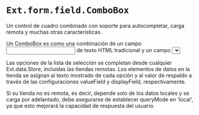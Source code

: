 # `Ext.form.field.ComboBox`

Un control de cuadro combinado con soporte para autocompletar, carga remota y muchas otras características.

Un ComboBox es como una combinación de un campo <input> de texto HTML tradicional y un campo <select>; el usuario puede escribir libremente en el campo y / o elegir valores de una lista de selección desplegable. El usuario puede ingresar cualquier valor por defecto, incluso si no aparece en la lista de selección; para evitar valores de forma libre y restringirlos a elementos de la lista, establezca forceSelection en true.

Las opciones de la lista de selección se completan desde cualquier Ext.data.Store, incluidas las tiendas remotas. Los elementos de datos en la tienda se asignan al texto mostrado de cada opción y al valor de respaldo a través de las configuraciones valueField y displayField, respectivamente.

Si su tienda no es remota, es decir, depende solo de los datos locales y se carga por adelantado, debe asegurarse de establecer queryMode en 'local', ya que esto mejorará la capacidad de respuesta del usuario.
